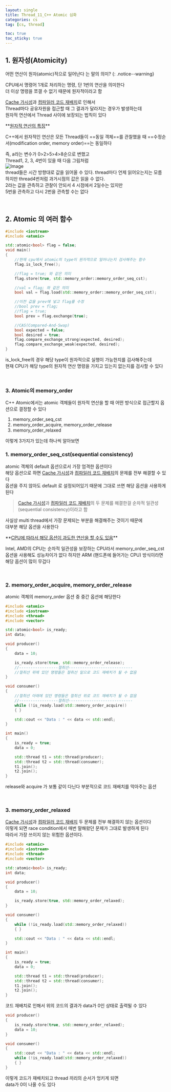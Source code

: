 ```yaml
---
layout: single
title: Thread_11_C++ Atomic 심화
categories: cs
tag: [cs, thread]

toc: true
toc_sticky: true
---
```

## 1. 원자성(Atomicity)
어떤 연산이 원자(atomic)적으로 일어난다 는 말의 의미?
{: .notice--warning}

CPU에서 명령어 1개로 처리하는 명령, 단 1번의 연산을 의미한다<br>
더 이상 명령을 쪼갤 수 없기 때문에 원자적이라고 함

[Cache 가시성](/cs/cs02-10/#3-cache-visibility가시성)과 [컴파일러 코드 재배치](/cs/cs02-10/#4-코드-재배치)로 인해서<br>Thread마다 공유자원을 접근할 때 그 결과가 달라지는 경우가 발생하는데<br>
원자적 연산에서 Thread 사이에 보장되는 법칙이 있다

<div class="notice--success" markdown="1">
**<u>원자적 연산의 특징</u>** 

C++에서 원자적인 연산은 모든 Thread들이 ==동일 객체==를 관찰했을 때 ==수정순서(modification order, memory order)==는 동일하다
</div>

즉, a라는 변수가 0>2>5>4>8순으로 변했고<br>
Thread1, 2, 3, 4번이 있을 때 다음 그림처럼<br>
![Image](https://github.com/user-attachments/assets/30fd7721-979f-4f43-b41f-b9640bd8032d)<br>
thread들은 시간 방향대로 값을 읽어올 수 있다. thread마다 언제 읽어오는지는 모름<br>
하지만 thread4번처럼 과거시점의 값은 읽을 수 없다.<br>
2라는 값을 관측하고 관찰이 안되서 4 시점에서 2일수는 있지만<br>
5번을 관측하고 다시 2번을 관측할 수는 없다

   
   

## 2. Atomic 의 여러 함수
```cpp
#include <iostream>
#include <atomic>

std::atomic<bool> flag = false;
void main()
{
	//현재 cpu에서 atomic의 type이 원자적으로 일어나는지 검사해주는 함수
	flag.is_lock_free();

	//flag = true; 와 같은 의미
	flag.store(true, std::memory_order::memory_order_seq_cst);

	//val = flag; 와 같은 의미
	bool val = flag.load(std::memory_order::memory_order_seq_cst);

	//이전 값을 prev에 넣고 flag를 수정
	//bool prev = flag;
	//flag = true;
	bool prev = flag.exchange(true);

	//CAS(Compared-And-Swap)
	bool expected = false;
	bool desired = true;
	flag.compare_exchange_strong(expected, desired);
	flag.compare_exchange_weak(expected, desired);
}
```
is_lock_free의 경우 해당 type이 원자적으로 실행이 가능한지를 검사해주는데<br>
현재 CPU가 해당 type의 원자적 연산 명령을 가지고 있는지 없는지를 검사할 수 있다

   
   

### 3. Atomic의 memory_order
C++ Atomic에서는 atomic 객체들이 원자적 연산을 할 때 어떤 방식으로 접근할지 옵션으로 결정할 수 있다

1. memory_order_seq_cst
2. memory_order_acquire, memory_order_release
3. memory_order_relaxed

이렇게 3가지가 있는데 하나씩 알아보면

### 1. memory_order_seq_cst(sequential consistency)

atomic 객체의 default 옵션으로서 가장 엄격한 옵션이다<br>
해당 옵션으로 하면 [Cache 가시성](/cs/cs02-10/#3-cache-visibility가시성)과 [컴파일러 코드 재배치](/cs/cs02-10/#4-코드-재배치)의 문제를 전부 해결할 수 있다<br>
옵션을 주지 않아도 default 로 설정되어있기 때문에 그대로 쓰면 해당 옵션을 사용하게 된다<br>

 > [Cache 가시성](/cs/cs02-10/#3-cache-visibility가시성)과 [컴파일러 코드 재배치](/cs/cs02-10/#4-코드-재배치)의 두 문제를 해결한걸 순차적 일관성(sequential consistency)이라고 함


사실상 multi thread에서 가장 문제되는 부분을 해결해주는 것이기 때문에<br>
대부분 해당 옵션을 사용한다

<div class="notice--danger" markdown="1">
**<u>CPU에 따라서 해당 옵션이 과도한 연산을 할 수도 있음</u>** 

Intel, AMD의 CPU는 순차적 일관성을 보장하는 CPU라서 memory_order_seq_cst옵션을 사용해도 성능차이가 없다
하지만 ARM (핸드폰에 들어가는 CPU) 방식이라면 해당 옵션이 많이 무겁다
</div>

   

### 2. memory_order_acquire, memory_order_release
atomic 객체의 memory_order 옵션 중 중간 옵션에 해당한다
```cpp
#include <atomic>
#include <iostream>
#include <thread>
#include <vector>

std::atomic<bool> is_ready;
int data;

void producer() 
{
	data = 10;

	is_ready.store(true, std::memory_order_release);
	//-----------------절취선----------------------------
	//절취선 위에 있던 명령들은 절취선 밑으로 코드 재배치가 될 수 없음
}

void consumer() 
{
	//절취선 아래에 있던 명령들은 절취선 위로 코드 재배치가 될 수 없음
	//-----------------절취선----------------------------
	while (!is_ready.load(std::memory_order_acquire)) 
	{ }

	std::cout << "Data : " << data << std::endl;
}

int main()
{
	is_ready = true;
	data = 0;

	std::thread t1 = std::thread(producer);
	std::thread t2 = std::thread(consumer);
	t1.join();
	t2.join();
}
```
release와 acquire 가 보통 같이 다닌다
부분적으로 코드 재배치를 막아주는 옵션

   

### 3. memory_order_relaxed
[Cache 가시성](/cs/cs02-10/#3-cache-visibility가시성)과 [컴파일러 코드 재배치](/cs/cs02-10/#4-코드-재배치) 두 문제를 전부 해결하지 않는 옵션이다<br>
이렇게 되면 race condition에서 매번 말해왔던 문제가 그대로 발생하게 된다<br>
따라서 가장 쓰이지 않는 위험한 옵션이다.
  
```cpp
#include <atomic>
#include <iostream>
#include <thread>
#include <vector>

std::atomic<bool> is_ready;
int data;

void producer() 
{
	data = 10;

	is_ready.store(true, std::memory_order_relaxed);
}

void consumer() 
{
	while (!is_ready.load(std::memory_order_relaxed))
	{ }

	std::cout << "Data : " << data << std::endl;
}

int main()
{
	is_ready = true;
	data = 0;

	std::thread t1 = std::thread(producer);
	std::thread t2 = std::thread(consumer);
	t1.join();
	t2.join();
}
```
코드 재배치로 인해서 위의 코드의 결과가 data가 0인 상태로 출력될 수 있다

```cpp
void producer() 
{
	is_ready.store(true, std::memory_order_relaxed);
	data = 10;
}

void consumer() 
{
	std::cout << "Data : " << data << std::endl;
	while (!is_ready.load(std::memory_order_relaxed))
	{ }
}
```
이렇게 코드가 재배치되고 thread 끼리의 순서가 엉키게 되면<br>
data가 0이 나올 수도 있다
